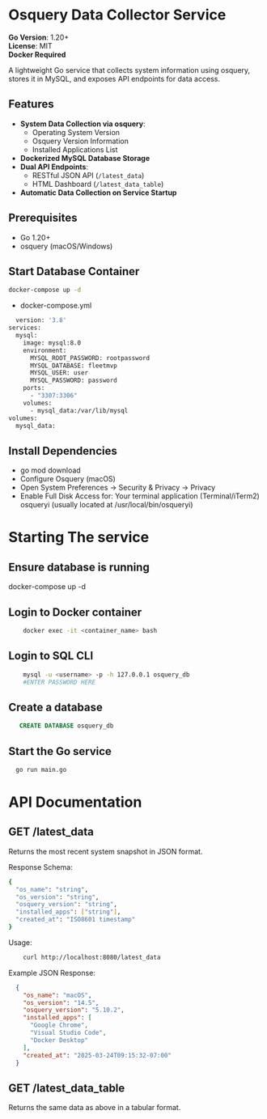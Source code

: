 # Osquery Data Collector Service

**Go Version**: 1.20+  
**License**: MIT  
**Docker Required**

A lightweight Go service that collects system information using osquery, stores it in MySQL, and exposes API endpoints for data access.

## Features

- **System Data Collection via osquery**:
  - Operating System Version
  - Osquery Version Information
  - Installed Applications List
- **Dockerized MySQL Database Storage**
- **Dual API Endpoints**:
  - RESTful JSON API (`/latest_data`)
  - HTML Dashboard (`/latest_data_table`)
- **Automatic Data Collection on Service Startup**

## Prerequisites
- Go 1.20+
- osquery (macOS/Windows)

## Start Database Container
``` bash
docker-compose up -d
```
- docker-compose.yml

``` bash
  version: '3.8'
services:
  mysql:
    image: mysql:8.0
    environment:
      MYSQL_ROOT_PASSWORD: rootpassword
      MYSQL_DATABASE: fleetmvp
      MYSQL_USER: user
      MYSQL_PASSWORD: password
    ports:
      - "3307:3306"
    volumes:
      - mysql_data:/var/lib/mysql
volumes:
  mysql_data:
```
## Install Dependencies
  - go mod download
  - Configure Osquery (macOS)
  - Open System Preferences → Security & Privacy → Privacy
  - Enable Full Disk Access for:
  Your terminal application (Terminal/iTerm2)
  osqueryi (usually located at /usr/local/bin/osqueryi)

# Starting The service
  ## Ensure database is running
  docker-compose up -d

  ## Login to Docker container
  
  ``` bash
      docker exec -it <container_name> bash
  ```
  ## Login to SQL CLI
  ``` bash
      mysql -u <username> -p -h 127.0.0.1 osquery_db
      #ENTER PASSWORD HERE
  ```  
  ## Create a database 
  ``` SQL
     CREATE DATABASE osquery_db 
  ```
  ## Start the Go service
  ```bash
    go run main.go
  ```
# API Documentation

  ## GET /latest_data
  
  Returns the most recent system snapshot in JSON format.
  
  Response Schema:
  ``` bash
  {
    "os_name": "string",
    "os_version": "string",
    "osquery_version": "string",
    "installed_apps": ["string"],
    "created_at": "ISO8601 timestamp"
  }
  ```
  Usage:
  ``` bash
      curl http://localhost:8080/latest_data                              
  ```

  Example JSON Response:
  ``` JSON
    {
      "os_name": "macOS",
      "os_version": "14.5",
      "osquery_version": "5.10.2",
      "installed_apps": [
        "Google Chrome",
        "Visual Studio Code",
        "Docker Desktop"
      ],
      "created_at": "2025-03-24T09:15:32-07:00"
    }
  ```
  ## GET /latest_data_table
  Returns the same data as above in a tabular format. 
